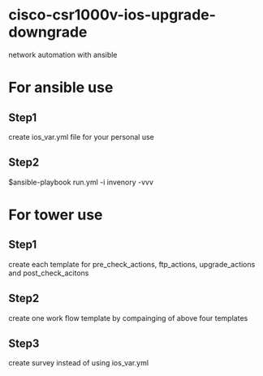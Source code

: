# cisco-csr1000v-ios-upgrade-downgrade
network automation with ansible 

# For ansible use 
## Step1 
create ios_var.yml file for your personal use
## Step2 
$ansible-playbook run.yml -i invenory -vvv

# For tower use
## Step1 
create each template for pre_check_actions, ftp_actions, upgrade_actions and post_check_acitons
## Step2
create one work flow template by compainging of above four templates
## Step3
create survey instead of using ios_var.yml
